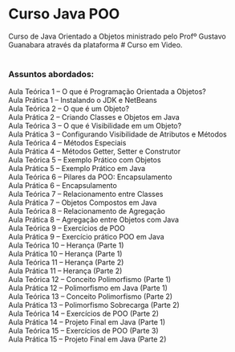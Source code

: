 # Curso Java POO
Curso de Java Orientado a Objetos ministrado pelo Profº Gustavo Guanabara através da plataforma # Curso em Video.<br><br>
<h3>Assuntos abordados:</h3>

Aula Teórica 1 – O que é Programação Orientada a Objetos?<br>
Aula Prática 1 – Instalando o JDK e NetBeans<br>
Aula Teórica 2 – O que é um Objeto?<br>
Aula Prática 2 – Criando Classes e Objetos em Java<br>
Aula Teórica 3 – O que é Visibilidade em um Objeto?<br>
Aula Prática 3 – Configurando Visibilidade de Atributos e Métodos<br>
Aula Teórica 4 – Métodos Especiais<br>
Aula Prática 4 – Métodos Getter, Setter e Construtor<br>
Aula Teórica 5 – Exemplo Prático com Objetos<br>
Aula Prática 5 – Exemplo Prático em Java<br>
Aula Teórica 6 – Pilares da POO: Encapsulamento<br>
Aula Prática 6 – Encapsulamento<br>
Aula Teórica 7 – Relacionamento entre Classes<br>
Aula Prática 7 – Objetos Compostos em Java<br>
Aula Teórica 8 – Relacionamento de Agregação<br>
Aula Prática 8 – Agregação entre Objetos com Java<br>
Aula Teórica 9 – Exercícios de POO<br>
Aula Prática 9 – Exercício prático POO em Java<br>
Aula Teórica 10 – Herança (Parte 1)<br>
Aula Prática 10 – Herança (Parte 1)<br>
Aula Teórica 11 – Herança (Parte 2)<br>
Aula Prática 11 – Herança (Parte 2)<br>
Aula Teórica 12 – Conceito Polimorfismo (Parte 1)<br>
Aula Prática 12 – Polimorfismo em Java (Parte 1)<br>
Aula Teórica 13 – Conceito Polimorfismo (Parte 2)<br>
Aula Prática 13 – Polimorfismo Sobrecarga (Parte 2)<br>
Aula Teórica 14 – Exercícios de POO (Parte 2)<br>
Aula Prática 14 – Projeto Final em Java (Parte 1)<br>
Aula Teórica 15 – Exercícios de POO (Parte 3)<br>
Aula Prática 15 – Projeto Final em Java (Parte 2)<br>
